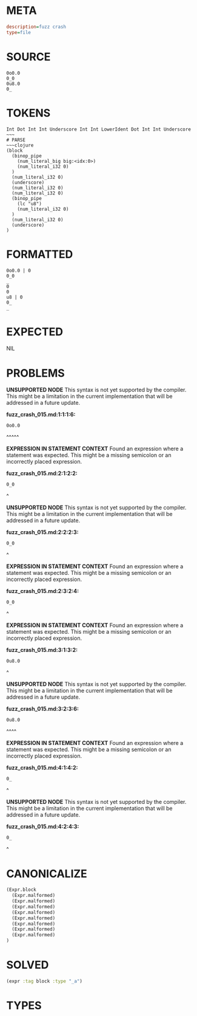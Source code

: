 # META
~~~ini
description=fuzz crash
type=file
~~~
# SOURCE
~~~roc
0o0.0
0_0
0u8.0
0_
~~~
# TOKENS
~~~text
Int Dot Int Int Underscore Int Int LowerIdent Dot Int Int Underscore ~~~
# PARSE
~~~clojure
(block
  (binop_pipe
    (num_literal_big big:<idx:0>)
    (num_literal_i32 0)
  )
  (num_literal_i32 0)
  (underscore)
  (num_literal_i32 0)
  (num_literal_i32 0)
  (binop_pipe
    (lc "u8")
    (num_literal_i32 0)
  )
  (num_literal_i32 0)
  (underscore)
)
~~~
# FORMATTED
~~~roc
0o0.0 | 0
0_0
_
0
0
u8 | 0
0_
_
~~~
# EXPECTED
NIL
# PROBLEMS
**UNSUPPORTED NODE**
This syntax is not yet supported by the compiler.
This might be a limitation in the current implementation that will be addressed in a future update.

**fuzz_crash_015.md:1:1:1:6:**
```roc
0o0.0
```
^^^^^


**EXPRESSION IN STATEMENT CONTEXT**
Found an expression where a statement was expected.
This might be a missing semicolon or an incorrectly placed expression.

**fuzz_crash_015.md:2:1:2:2:**
```roc
0_0
```
^


**UNSUPPORTED NODE**
This syntax is not yet supported by the compiler.
This might be a limitation in the current implementation that will be addressed in a future update.

**fuzz_crash_015.md:2:2:2:3:**
```roc
0_0
```
 ^


**EXPRESSION IN STATEMENT CONTEXT**
Found an expression where a statement was expected.
This might be a missing semicolon or an incorrectly placed expression.

**fuzz_crash_015.md:2:3:2:4:**
```roc
0_0
```
  ^


**EXPRESSION IN STATEMENT CONTEXT**
Found an expression where a statement was expected.
This might be a missing semicolon or an incorrectly placed expression.

**fuzz_crash_015.md:3:1:3:2:**
```roc
0u8.0
```
^


**UNSUPPORTED NODE**
This syntax is not yet supported by the compiler.
This might be a limitation in the current implementation that will be addressed in a future update.

**fuzz_crash_015.md:3:2:3:6:**
```roc
0u8.0
```
 ^^^^


**EXPRESSION IN STATEMENT CONTEXT**
Found an expression where a statement was expected.
This might be a missing semicolon or an incorrectly placed expression.

**fuzz_crash_015.md:4:1:4:2:**
```roc
0_
```
^


**UNSUPPORTED NODE**
This syntax is not yet supported by the compiler.
This might be a limitation in the current implementation that will be addressed in a future update.

**fuzz_crash_015.md:4:2:4:3:**
```roc
0_
```
 ^


# CANONICALIZE
~~~clojure
(Expr.block
  (Expr.malformed)
  (Expr.malformed)
  (Expr.malformed)
  (Expr.malformed)
  (Expr.malformed)
  (Expr.malformed)
  (Expr.malformed)
  (Expr.malformed)
)
~~~
# SOLVED
~~~clojure
(expr :tag block :type "_a")
~~~
# TYPES
~~~roc
~~~

